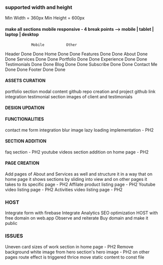 ### supported width and height
Min Width = 360px
Min Height = 600px

#### make all sections mobile responsive - 4 break points --> mobile | tablet | laptop | desktop
                Mobile          Other
Header          Done            Done
Home            Done            Done
Features        Done            Done
About           Done            Done
Services        Done            Done
Portfolio       Done            Done
Experience      Done            Done
Testimonials    Done            Done
Blog            Done            Done
Subscribe       Done            Done
Contact Me      Done            Done
Footer          Done            Done

<!-- DEC 11 - UPDATE -->
#### ASSETS CURATION
portfolio section modal content
github repo creation and project github link integration
testimonial section images of client and testimonials

#### DESIGN UPDATION

#### FUNCTIONALITIES
contact me form integration
blur image lazy loading implementation - PH2

#### SECTION ADDITION
faq section - PH2
youtube videos section addition on home page - PH2

#### PAGE CREATION
Add pages of About and Services as well and structure it in a way that on home page it shows sections by sliding into view and on other pages it takes to its specific page - PH2
Affilate product listing page  - PH2
Youtube video listing page - PH2
Activities video listing page - PH2

### HOST
Integrate form with firebase
Integrate Analytics
SEO optimization
HOST with free domain on web.app
Observe and reiterate
Buy domain and make it public

### ISSUES
Uneven card sizes of work section in home page - PH2
Remove background white image from hero section's hero image - PH2
on other pages route effect is triggered thrice
move static content to const file